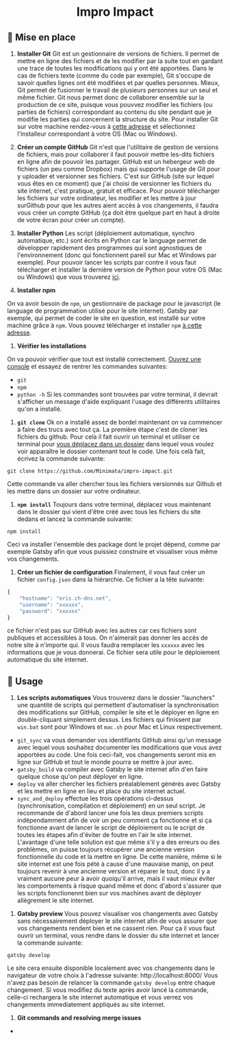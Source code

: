 <h1 align="center">
  Impro Impact
</h1>

## 🚀 Mise en place

1.  **Installer Git**
Git est un gestionnaire de versions de fichiers. Il permet de mettre en ligne des fichiers et de les modifier par la suite tout en gardant une trace de toutes les modifications qui y ont été apportées. Dans le cas de fichiers texte (comme du code par exemple), Git s'occupe de savoir quelles lignes ont été modifiées et par quelles personnes. Mieux, Git permet de fusionner le travail de plusieurs personnes sur un seul et même fichier.
Git nous permet donc de collaborer ensemble sur la production de ce site, puisque vous pouvvez modifier les fichiers (ou parties de fichiers) correspondant au contenu du site pendant que je modifie les parties qui concernent la structure du site.
Pour installer Git sur votre machine rendez-vous à [cette adresse](https://git-scm.com/downloads) et sélectionnez l'installeur correspondant à votre OS (Mac ou Windows).

1.  **Créer un compte GitHub**
Git n'est que l'utilitaire de gestion de versions de fichiers, mais pour collaborer il faut pouvoir mettre les-dits fichiers en ligne afin de pouvoir les partager. GitHub est un hebergeur web de fichiers (un peu comme Dropbox) mais qui supporte l'usage de Git pour y uploader et versionner ses fichiers. C'est sur GitHub (site sur lequel vous êtes en ce moment) que j'ai choisi de versionner les fichiers du site internet, c'est pratique, gratuit et efficace. Pour pouvoir télécharger les fichiers sur votre ordinateur, les modifier et les mettre à jour surGithub pour que les autres aient accès à vos changements, il faudra vous créer un compte GitHub (ça doit être quelque part en haut à droite de votre écran pour créer un compte).

1.  **Installer Python**
Les script (déploiement automatique, synchro automatique, etc.) sont écrits en Python car le language permet de développer rapidement des programmes qui sont agnostiques de l'environnement (donc qui fonctionnent pareil sur Mac et Windows par exemple). Pour pouvoir lancer les scripts par contre il vous faut télécharger et installer la dernière version de Python pour votre OS (Mac ou Windows) que vous trouverez [ici](https://www.python.org/downloads/).

1.  **Installer npm**

On va avoir besoin de `npm`, un gestionnaire de package pour le javascript (le language de programmation utilisé pour le site internet). Gatsby par exemple, qui permet de coder le site en question, est installé sur votre machine grâce à `npm`. Vous pouvez télécharger et installer `npm` [à cette adresse](https://nodejs.org/en/download/).

1. **Vérifier les installations**

On va pouvoir vérifier que tout est installé correctement. [Ouvrez une console](https://support.apple.com/fr-ch/guide/terminal/apd5265185d-f365-44cb-8b09-71a064a42125/mac) et essayez de rentrer les commandes suivantes:
* `git`
* `npm`
* `python -h`
Si les commandes sont trouvées par votre terminal, il devrait s'afficher un message d'aide expliquant l'usage des différents utilitaires qu'on a installé.

1.  **`git clone`**
Ok on a installé assez de bordel maintenant on va commencer à faire des trucs avec tout ça.
La première étape c'est de cloner les fichiers du github. Pour cela il fait ouvrir un terminal et utiliser ce terminal pour [vous déplacez dans un dossier](https://www.howtogeek.com/140679/beginner-geek-how-to-start-using-the-linux-terminal/) dans lequel vous voulez voir apparaître le dossier contenant tout le code. Une fois celà fait, écrivez la commande suivante:
```shell
git clone https://github.com/Minimata/impro-impact.git
```
Cette commande va aller chercher tous les fichiers versionnés sur Github et les mettre dans un dossier sur votre ordinateur.

1.  **`npm install`**
Toujours dans votre terminal, déplacez vous maintenant dans le dossier qui vient d'être créé avec tous les fichiers du site dedans et lancez la commande suivante:
```shell
npm install
```
Ceci va installer l'ensemble des package dont le projet dépend, comme par exemple Gatsby afin que vous puissiez construire et visualiser vous même vos changements.

1.  **Créer un fichier de configuration**
Finalement, il vous faut créer un fichier `config.json` dans la hiérarchie. Ce fichier a la tête suivante:
```javascript
{
    "hostname": "eris.ch-dns.net",
    "username": "xxxxxx",
    "password": "xxxxxx"
}
```
ce fichier n'est pas sur GitHub avec les autres car ces fichiers sont publiques et accessibles à tous. On n'aimerait pas donner les accès de notre site à n'importe qui. Il vous faudra remplacer les `xxxxxx` avec les informations que je vous donnerai. Ce fichier sera utile pour le déploiement automatique du site internet.

## 🧐 Usage

1.  **Les scripts automatiques**
Vous trouverez dans le dossier "launchers" une quantité de scripts qui permettent d'automatiser la synchronisation des modifications sur GitHub, compiler le site et le déployer en ligne en double-cliquant simplement dessus. Les fichiers qui finissent par `win.bat` sont pour Windows et `mac.sh` pour Mac et Linux respectivement.
* `git_sync` va vous demander vos identifiants GitHub ainsi qu'un message avec lequel vous souhaitez documenter les modifications que vous avez apportées au code. Une fois ceci-fait, vos changements seront mis en ligne sur GitHub et tout le monde pourra se mettre à jour avec.
* `gatsby_build` va compiler avec Gatsby le site internet afin d'en faire quelque chose qu'on peut déployer en ligne.
* `deploy` va aller chercher les fichiers préalablement générés avec Gatsby et les mettre en ligne en lieu et place du site internet actuel.
* `sync_and_deploy` effectue les trois opérations ci-dessus (synchronisation, compilation et déploiement) en un seul script.
Je recommande de d'abord lancer une fois les deux premiers scripts indépendamment afin de voir un peu comment ça fonctionne et si ça fonctionne avant de lancer le script de déploiement ou le script de toutes les étapes afin d'éviter de foutre en l'air le site internet.
L'avantage d'une telle solution est que même s'il y a des erreurs ou des problèmes, on puisse toujours récupérer une ancienne version fonctionnelle du code et la mettre en ligne. De cette manière, même si le site internet est une fois pété à cause d'une mauvaise manip, on peut toujours revenir à une ancienne version et réparer le tout, donc il y a vraiment aucune peur à avoir quoiqu'il arrive, mais il vaut mieux éviter les comportements à risque quand même et donc d'abord s'assurer que les scripts fonctionennt bien sur vos machines avant de déployer allègrement le site internet.

1.  **Gatsby preview**
Vous pouvez visualiser vos changements avec Gatsby sans nécessairement déployer le site internet afin de vous assurer que vos changements rendent bien et ne cassent rien. Pour ça il vous faut ouvrir un terminal, vous rendre dans le dossier du site internet et lancer la commande suivante:
```shell
gatsby develop
```
Le site cera ensuite disponible localement avec vos changements dans le navigateur de votre choix à l'adresse suivante: http://localhost:8000/
Vous n'avez pas besoin de relancer la commande `gatsby develop` entre chaque changement. Si vous modifiez du texte après avoir lancé la commande, celle-ci rechargera le site internet automatique et vous verrez vos changements immediatement appliqués au site internet.

1.  **Git commands and resolving merge issues**
-
